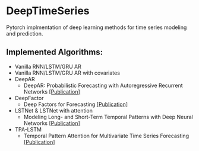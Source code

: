 # DeepTimeSeries
Pytorch implmentation of deep learning methods for time series modeling and prediction.

## Implemented Algorithms:
* Vanilla RNN/LSTM/GRU AR
* Vanilla RNN/LSTM/GRU AR with covariates
* DeepAR
    - DeepAR: Probabilistic Forecasting with Autoregressive Recurrent Networks [[Publication]](https://arxiv.org/abs/1704.04110)
* DeepFactor
    - Deep Factors for Forecasting [[Publication]](https://arxiv.org/pdf/1905.12417)
* LSTNet & LSTNet with attention 
    - Modeling Long- and Short-Term Temporal Patterns with Deep
Neural Networks [[Publication]](https://arxiv.org/pdf/1703.07015)
* TPA-LSTM
    - Temporal Pattern Attention for Multivariate Time Series Forecasting [[Publication]](https://arxiv.org/abs/1809.04206)
